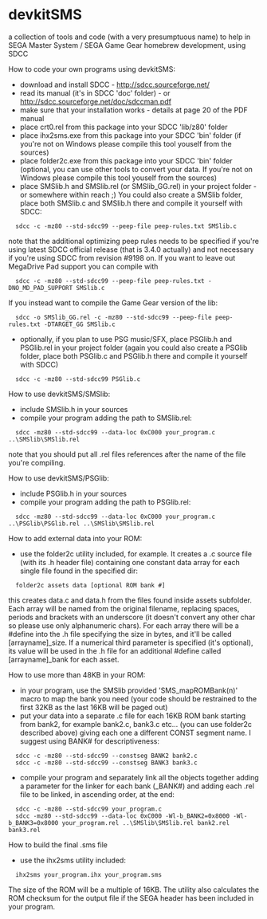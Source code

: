 devkitSMS
=========

a collection of tools and code (with a very presumptuous name) to help in SEGA Master System / SEGA Game Gear homebrew development, using SDCC

How to code your own programs using devkitSMS:

* download and install SDCC - http://sdcc.sourceforge.net/
* read its manual (it's in SDCC 'doc' folder) - or http://sdcc.sourceforge.net/doc/sdccman.pdf
* make sure that your installation works - details at page 20 of the PDF manual
* place crt0.rel from this package into your SDCC 'lib/z80' folder
* place ihx2sms.exe from this package into your SDCC 'bin' folder
  (if you're not on Windows please compile this tool youself from the sources)
* place folder2c.exe from this package into your SDCC 'bin' folder (optional, you can use other tools to convert your data. If you're not on Windows please compile this tool youself from the sources)
* place SMSlib.h and SMSlib.rel (or SMSlib_GG.rel) in your project folder - or somewhere within reach ;)
  You could also create a SMSlib folder, place both SMSlib.c and SMSlib.h there and compile it yourself with SDCC:
```
  sdcc -c -mz80 --std-sdcc99 --peep-file peep-rules.txt SMSlib.c
```
  note that the additional optimizing peep rules needs to be specified if you're using latest SDCC official release (that is 3.4.0 actually) and not necessary if you're using SDCC from revision #9198 on. If you want to leave out MegaDrive Pad support you can compile with
```
  sdcc -c -mz80 --std-sdcc99 --peep-file peep-rules.txt -DNO_MD_PAD_SUPPORT SMSlib.c
``` 
  If you instead want to compile the Game Gear version of the lib:
```  
  sdcc -o SMSlib_GG.rel -c -mz80 --std-sdcc99 --peep-file peep-rules.txt -DTARGET_GG SMSlib.c
```

* optionally, if you plan to use PSG music/SFX, place PSGlib.h and PSGlib.rel in your project folder (again you could also create a PSGlib folder, place both PSGlib.c and PSGlib.h there and compile it yourself with SDCC)
```
  sdcc -c -mz80 --std-sdcc99 PSGlib.c
```

How to use devkitSMS/SMSlib:

* include SMSlib.h in your sources
* compile your program adding the path to SMSlib.rel:
```
  sdcc -mz80 --std-sdcc99 --data-loc 0xC000 your_program.c ..\SMSlib\SMSlib.rel
```
  note that you should put all .rel files references after the name of the file you're compiling.
  
How to use devkitSMS/PSGlib:

* include PSGlib.h in your sources
* compile your program adding the path to PSGlib.rel:
```
  sdcc -mz80 --std-sdcc99 --data-loc 0xC000 your_program.c ..\PSGlib\PSGlib.rel ..\SMSlib\SMSlib.rel
```

How to add external data into your ROM:

* use the folder2c utility included, for example.
  It creates a .c source file (with its .h header file) containing one constant data array for each single file found in the specified dir:
```
  folder2c assets data [optional ROM bank #]
```
  this creates data.c and data.h from the files found inside assets subfolder.
Each array will be named from the original filename, replacing spaces, periods and brackets with an underscore (it doesn't convert any other char so please use only alphanumeric chars). For each array there will be a #define into the .h file specifying the size in bytes, and it'll be called [arrayname]_size.
If a numerical third parameter is specified (it's optional), its value will be used in the .h file for an additional #define called [arrayname]_bank for each asset.

How to use more than 48KB in your ROM:

* in your program, use the SMSlib provided 'SMS_mapROMBank(n)' macro to map the bank you need (your code should be restrained to the first 32KB as the last 16KB will be paged out)
* put your data into a separate .c file for each 16KB ROM bank starting from bank2, for example bank2.c, bank3.c etc... (you can use folder2c described above) giving each one a different CONST segment name. I suggest using BANK# for descriptiveness:
```
  sdcc -c -mz80 --std-sdcc99 --constseg BANK2 bank2.c
  sdcc -c -mz80 --std-sdcc99 --constseg BANK3 bank3.c
```
* compile your program and separately link all the objects together adding a parameter for the linker for each bank (_BANK#) and adding each .rel file to be linked, in ascending order, at the end:
```
  sdcc -c -mz80 --std-sdcc99 your_program.c
  sdcc -mz80 --std-sdcc99 --data-loc 0xC000 -Wl-b_BANK2=0x8000 -Wl-b_BANK3=0x8000 your_program.rel ..\SMSlib\SMSlib.rel bank2.rel bank3.rel
```

How to build the final .sms file

* use the ihx2sms utility included:
```
  ihx2sms your_program.ihx your_program.sms
```
  The size of the ROM will be a multiple of 16KB. The utility also calculates the ROM checksum for the output file if the SEGA header has been included in your program.
